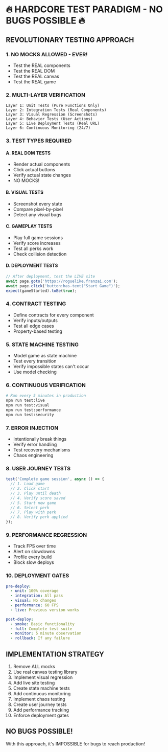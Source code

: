 # 🔥 HARDCORE TEST PARADIGM - NO BUGS POSSIBLE 🔥

## REVOLUTIONARY TESTING APPROACH

### 1. NO MOCKS ALLOWED - EVER!
- Test the REAL components
- Test the REAL DOM
- Test the REAL canvas
- Test the REAL game

### 2. MULTI-LAYER VERIFICATION
```
Layer 1: Unit Tests (Pure Functions Only)
Layer 2: Integration Tests (Real Components)
Layer 3: Visual Regression (Screenshots)
Layer 4: Behavior Tests (User Actions)
Layer 5: Live Deployment Tests (Real URL)
Layer 6: Continuous Monitoring (24/7)
```

### 3. TEST TYPES REQUIRED

#### A. REAL DOM TESTS
- Render actual components
- Click actual buttons
- Verify actual state changes
- NO MOCKS!

#### B. VISUAL TESTS
- Screenshot every state
- Compare pixel-by-pixel
- Detect any visual bugs

#### C. GAMEPLAY TESTS
- Play full game sessions
- Verify score increases
- Test all perks work
- Check collision detection

#### D. DEPLOYMENT TESTS
```javascript
// After deployment, test the LIVE site
await page.goto('https://roguelike.franzai.com');
await page.click('button:has-text("Start Game")');
expect(gameStarted).toBe(true);
```

### 4. CONTRACT TESTING
- Define contracts for every component
- Verify inputs/outputs
- Test all edge cases
- Property-based testing

### 5. STATE MACHINE TESTING
- Model game as state machine
- Test every transition
- Verify impossible states can't occur
- Use model checking

### 6. CONTINUOUS VERIFICATION
```bash
# Run every 5 minutes in production
npm run test:live
npm run test:visual
npm run test:performance
npm run test:security
```

### 7. ERROR INJECTION
- Intentionally break things
- Verify error handling
- Test recovery mechanisms
- Chaos engineering

### 8. USER JOURNEY TESTS
```typescript
test('Complete game session', async () => {
  // 1. Load game
  // 2. Click start
  // 3. Play until death
  // 4. Verify score saved
  // 5. Start new game
  // 6. Select perk
  // 7. Play with perk
  // 8. Verify perk applied
});
```

### 9. PERFORMANCE REGRESSION
- Track FPS over time
- Alert on slowdowns
- Profile every build
- Block slow deploys

### 10. DEPLOYMENT GATES
```yaml
pre-deploy:
  - unit: 100% coverage
  - integration: All pass
  - visual: No changes
  - performance: 60 FPS
  - live: Previous version works

post-deploy:
  - smoke: Basic functionality
  - full: Complete test suite
  - monitor: 5 minute observation
  - rollback: If any failure
```

## IMPLEMENTATION STRATEGY

1. Remove ALL mocks
2. Use real canvas testing library
3. Implement visual regression
4. Add live site testing
5. Create state machine tests
6. Add continuous monitoring
7. Implement chaos testing
8. Create user journey tests
9. Add performance tracking
10. Enforce deployment gates

## NO BUGS POSSIBLE!
With this approach, it's IMPOSSIBLE for bugs to reach production!